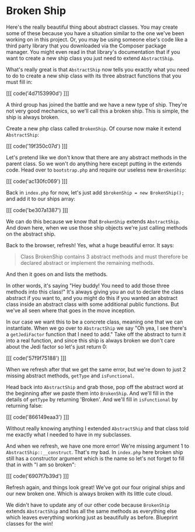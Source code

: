 # Broken Ship

Here's the really beautiful thing about abstract classes. You may create some
of these because you have a situation similar to the one we've been working on
in this project. Or, you may be using someone else's code like a third party
library that you downloaded via the Composer package manager. You might even
read in that library's documentation that if you want to create a new ship class
you just need to extend `AbstractShip`. 

What's really great is that `AbstractShip` now tells you exactly what you need
to do to create a new ship class with its three abstract functions that you must
fill in:

[[[ code('4d7153990d') ]]]

A third group has joined the battle and we have a new type of ship. They're not
very good mechanics, so we'll call this a broken ship. This is simple, the ship
is always broken. 

Create a new php class called `BrokenShip`. Of course now make it extend `AbstractShip`:

[[[ code('19f350c07d') ]]]

Let's pretend like we don't know that there are any abstract methods in the parent class.
So we won't do anything here except putting in the extends code. Head over to `bootstrap.php`
and require our useless new `BrokenShip`:

[[[ code('ac130fc069') ]]]
 
Back in `index.php` for now, let's just add `$brokenShip = new BrokenShip();` and add it 
to our ships array:

[[[ code('be307a1387') ]]]

We can do this because we know that `BrokenShip` extends `AbstractShip`. And down here,
when we use those ship objects we're just calling methods on the abstract ship.

Back to the browser, refresh! Yes, what a huge beautiful error. It says:

>Class BrokenShip contains 3 abstract methods and must therefore be declared
>abstract or implement the remaining methods.

And then it goes on and lists the methods. 

In other words, it's saying "Hey buddy! You need to add those three methods into
this class!" It's always giving you an out to declare the class abstract if you want
to, and you might do this if you wanted an abstract class inside an abstract class
with some additional public functions. But we've all seen where that goes in the
move inception. 

In our case we want this to be a concrete class, meaning one that we can instantiate.
When we go over to `AbstractShip` we say "Oh yea, I see there's a `getJediFactor`
function that I need to add." Take off the abstract to turn it into a real function,
and since this ship is always broken we don't care about the Jedi factor so let's
just return 0:

[[[ code('57f9f75188') ]]]

When we refresh after that we get the same error, but we're down to just 2 missing
abstract methods,
`getType` and `isFunctional`.

Head back into `AbstractShip` and grab those, pop off the abstract word at the beginning
after we paste them into `BrokenShip`. And we'll fill in the details of `getType`
by returning 'Broken'. And we'll fill in `isFunctional` by returning false:

[[[ code('866149eaa3') ]]]

Without really knowing anything I extended `AbstractShip` and that class told me
exactly what I needed to have in my subclasses. 

And when we refresh, we have one more error! We're missing argument 1 to
`AbstractShip::__construct`. That's my bad. In `index.php` here broken ship still
has a constructor argument which is the name so let's not forget to fill that in
with "I am so broken":

[[[ code('6907f7b39d') ]]]

Refresh again, and things look great! We've got our four original ships and our new
broken one. Which is always broken with its little cute cloud. 

We didn't have to update any of our other code because `BrokenShip` extends `AbstractShip`
and has all the same methods as everything else which leaves everything working
just as beautifully as before. Blueprint classes for the win!
